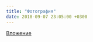 ```yaml
---
title: "Фотография"
date: 2018-09-07 23:05:00 +0300
---
```



[Вложение](/assets/vk_photos/1/L0dMq--q36k.jpg)
